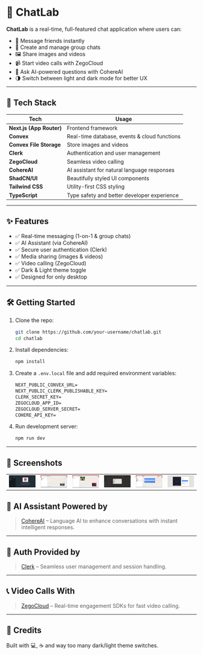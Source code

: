 # 💬 ChatLab

**ChatLab** is a real-time, full-featured chat application where users can:
- 💬 Message friends instantly
- 👥 Create and manage group chats
- 🖼️ Share images and videos
- 📹 Start video calls with ZegoCloud
- 🤖 Ask AI-powered questions with CohereAI
- 🌗 Switch between light and dark mode for better UX

---

## 🚀 Tech Stack

| Tech             | Usage                                          |
|------------------|------------------------------------------------|
| **Next.js (App Router)** | Frontend framework                        |
| **Convex**       | Real-time database, events & cloud functions   |
| **Convex File Storage** | Store images and videos                 |
| **Clerk**        | Authentication and user management             |
| **ZegoCloud**    | Seamless video calling                         |
| **CohereAI**     | AI assistant for natural language responses     |
| **ShadCN/UI**    | Beautifully styled UI components               |
| **Tailwind CSS** | Utility-first CSS styling                      |
| **TypeScript**   | Type safety and better developer experience    |

---

## ✨ Features

- ✅ Real-time messaging (1-on-1 & group chats)
- ✅ AI Assistant (via CohereAI)
- ✅ Secure user authentication (Clerk)
- ✅ Media sharing (images & videos)
- ✅ Video calling (ZegoCloud)
- ✅ Dark & Light theme toggle
- ✅ Designed for only desktop

---

## 🛠️ Getting Started

1. Clone the repo:
   ```bash
   git clone https://github.com/your-username/chatlab.git
   cd chatlab
   ```

2. Install dependencies:
   ```bash
   npm install
   ```

3. Create a `.env.local` file and add required environment variables:
   ```
   NEXT_PUBLIC_CONVEX_URL=
   NEXT_PUBLIC_CLERK_PUBLISHABLE_KEY=
   CLERK_SECRET_KEY=
   ZEGOCLOUD_APP_ID=
   ZEGOCLOUD_SERVER_SECRET=
   COHERE_API_KEY=
   ```

4. Run development server:
   ```bash
   npm run dev
   ```

---

## 📸 Screenshots

<table>
  <tr>
    <td><img src="https://github.com/Subho4156/Project_Screenshots/blob/main/ChatLab/Screenshot%202025-06-16%20210845.png?raw=true" alt="Desktop 1" width="250"/></td>
    <td><img src="https://github.com/Subho4156/Project_Screenshots/blob/main/ChatLab/Screenshot%202025-06-16%20210636.png?raw=true" alt="Desktop 2" width="250"/></td>
    <td><img src="https://github.com/Subho4156/Project_Screenshots/blob/main/ChatLab/Screenshot%202025-06-16%20210824.png?raw=true" alt="Desktop 3" width="250"/></td>
    <td><img src="https://github.com/Subho4156/Project_Screenshots/blob/main/ChatLab/Screenshot%202025-06-16%20210958.png?raw=true" alt="Desktop 4" width="250"/></td>
    <td><img src="https://github.com/Subho4156/Project_Screenshots/blob/main/ChatLab/Screenshot%202025-06-16%20211108.png?raw=true" alt="Desktop 5" width="250"/></td>
    <td><img src="https://github.com/Subho4156/Project_Screenshots/blob/main/ChatLab/Screenshot%202025-06-16%20211134.png?raw=true" alt="Desktop 3" width="250"/></td>
  </tr>
</table>

## 🧠 AI Assistant Powered by

> [CohereAI](https://cohere.ai) – Language AI to enhance conversations with instant intelligent responses.

---

## 🔐 Auth Provided by

> [Clerk](https://clerk.dev) – Seamless user management and session handling.

---

## 📞 Video Calls With

> [ZegoCloud](https://www.zegocloud.com/) – Real-time engagement SDKs for fast video calling.

---

## 🌟 Credits

Built with 💻, ☕ and way too many dark/light theme switches.
